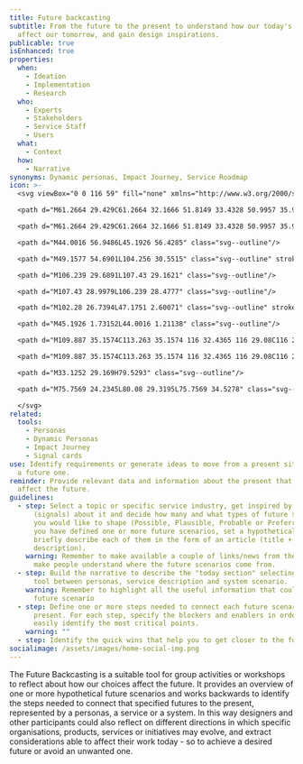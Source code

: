 ```yaml
---
title: Future backcasting
subtitle: From the future to the present to understand how our today's actions
  affect our tomorrow, and gain design inspirations.
publicable: true
isEnhanced: true
properties:
  when:
    - Ideation
    - Implementation
    - Research
  who:
    - Experts
    - Stakeholders
    - Service Staff
    - Users
  what:
    - Context
  how:
    - Narrative
synonyms: Dynamic personas, Impact Journey, Service Roadmap
icon: >-
  <svg viewBox="0 0 116 59" fill="none" xmlns="http://www.w3.org/2000/svg">

  <path d="M61.2664 29.429C61.2664 32.1666 51.8149 33.4328 50.9957 35.924C50.1765 38.4152 57.0328 45.0743 55.4633 47.2233C53.8938 49.3723 45.5024 44.869 43.3133 46.4568C41.1242 48.0446 42.8934 57.4072 40.305 58.2216C37.7167 59.036 33.731 50.4674 30.9361 50.4674C28.1413 50.4674 24.0935 59.036 21.5741 58.2216C19.0546 57.4072 20.7205 48.0241 18.5865 46.4568C16.4525 44.8896 8.00596 49.4066 6.4089 47.2233C4.81184 45.0401 11.7026 38.5315 10.8903 35.9445C10.078 33.3575 0.619568 32.2077 0.619568 29.429C0.619568 26.6504 10.0711 25.4253 10.8903 22.9273C11.7095 20.4292 4.81873 13.818 6.4089 11.6347C7.99907 9.45151 16.3699 14.0233 18.5865 12.4355C20.8031 10.8477 19.0064 1.48514 21.6016 0.670709C24.1968 -0.143723 28.1619 8.41807 30.9361 8.41807C33.7103 8.41807 37.7993 -0.143723 40.305 0.684397C42.8108 1.51252 41.1586 10.8819 43.3133 12.4492C45.4679 14.0164 53.8663 9.49258 55.4633 11.6347C57.0604 13.7769 50.1421 20.3334 50.9819 22.9204C51.8218 25.5074 61.2664 26.6915 61.2664 29.429Z" class="svg--filled-support"/>

  <path d="M61.2664 29.429C61.2664 32.1666 51.8149 33.4328 50.9957 35.924C50.1765 38.4152 57.0328 45.0743 55.4633 47.2233C53.8938 49.3723 45.5024 44.869 43.3133 46.4568C41.1242 48.0446 42.8934 57.4072 40.305 58.2216C37.7167 59.036 33.731 50.4674 30.9361 50.4674C28.1413 50.4674 24.0935 59.036 21.5741 58.2216C19.0546 57.4072 20.7205 48.0241 18.5865 46.4568C16.4525 44.8896 8.00596 49.4066 6.4089 47.2233C4.81184 45.0401 11.7026 38.5315 10.8903 35.9445C10.078 33.3575 0.619568 32.2077 0.619568 29.429C0.619568 26.6504 10.0711 25.4253 10.8903 22.9273C11.7095 20.4292 4.81873 13.818 6.4089 11.6347C7.99907 9.45151 16.3699 14.0233 18.5865 12.4355C20.8031 10.8477 19.0064 1.48514 21.6016 0.670709C24.1968 -0.143723 28.1619 8.41807 30.9361 8.41807C33.7103 8.41807 37.7993 -0.143723 40.305 0.684397C42.8108 1.51252 41.1586 10.8819 43.3133 12.4492C45.4679 14.0164 53.8663 9.49258 55.4633 11.6347C57.0604 13.7769 50.1421 20.3334 50.9819 22.9204C51.8218 25.5074 61.2664 26.6915 61.2664 29.429Z" class="svg--outline svg--bw"/>

  <path d="M44.0016 56.9486L45.1926 56.4285" class="svg--outline"/>

  <path d="M49.1577 54.6901L104.256 30.5515" class="svg--outline" stroke-dasharray="3.78 6.29"/>

  <path d="M106.239 29.6891L107.43 29.1621" class="svg--outline"/>

  <path d="M107.43 28.9979L106.239 28.4777" class="svg--outline"/>

  <path d="M102.28 26.7394L47.1751 2.60071" class="svg--outline" stroke-dasharray="3.78 6.29"/>

  <path d="M45.1926 1.73152L44.0016 1.21138" class="svg--outline"/>

  <path d="M109.887 35.1574C113.263 35.1574 116 32.4365 116 29.08C116 25.7235 113.263 23.0026 109.887 23.0026C106.511 23.0026 103.774 25.7235 103.774 29.08C103.774 32.4365 106.511 35.1574 109.887 35.1574Z" class="svg--filled-support"/>

  <path d="M109.887 35.1574C113.263 35.1574 116 32.4365 116 29.08C116 25.7235 113.263 23.0026 109.887 23.0026C106.511 23.0026 103.774 25.7235 103.774 29.08C103.774 32.4365 106.511 35.1574 109.887 35.1574Z" class="svg--outline svg--filled-light svg--bw"/>

  <path d="M33.1252 29.169H79.5293" class="svg--outline"/>

  <path d="M75.7569 24.2345L80.08 29.3195L75.7569 34.5278" class="svg--outline"/>

  </svg>
related:
  tools:
    - Personas
    - Dynamic Personas
    - Impact Journey
    - Signal cards
use: Identify requirements or generate ideas to move from a present situation to
  a future one.
reminder: Provide relevant data and information about the present that may
  affect the future.
guidelines:
  - step: Select a topic or specific service industry, get inspired by recent news
      (signals) about it and decide how many and what types of future scenarios
      you would like to shape (Possible, Plausible, Probable or Preferred). Once
      you have defined one or more future scenarios, set a hypothetical year and
      briefly describe each of them in the form of an article (title + short
      description).
    warning: Remember to make available a couple of links/news from the present to
      make people understand where the future scenarios come from.
  - step: Build the narrative to describe the "today section" selecting the best
      tool between personas, service description and system scenario.
    warning: Remember to highlight all the useful information that could effect the
      future scenario
  - step: Define one or more steps needed to connect each future scenario to the
      present. For each step, specify the blockers and enablers in order to
      easily identify the most critical points.
    warning: ""
  - step: Identify the quick wins that help you to get closer to the future scenario.
socialimage: /assets/images/home-social-img.png
---
```

The Future Backcasting is a suitable tool for group activities or workshops to reflect about how our choices affect the future. It provides an overview of one or more hypothetical future scenarios and works backwards to identify the steps needed to connect that specified futures to the present, represented by a personas, a service or a system. In this way designers and other participants could also reflect on different directions in which specific organisations, products, services or initiatives may evolve, and extract considerations able to affect their work today - so to achieve a desired future or avoid an unwanted one.